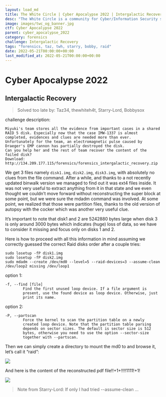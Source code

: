 ```yaml
---
layout: load_md
title: The White Circle | Cyber Apocalypse 2022 | Intergalactic Recovery Writeup
desc: "The White Circle is a community for Cyber/Information Security students, enthusiasts and professionals. You can discuss anything related to Security, share your knowledge with others, get help when you need it and proceed further in your journey with amazing people from all over the world."
image: images/twc_og_banner.jpg
ctf: Cyber Apocalypse 2022
parent: cyber_apocalypse_2022
category: forensics
challenge: Intergalactic Recovery
tags: "forensics, taz, twh, starry, bobby, raid"
date: 2022-05-21T00:00:00+00:00
last_modified_at: 2022-05-21T00:00:00+00:00
---
```


<h1 class="heading card-title white-text">Cyber Apocalypse 2022</h1>

## Intergalactic Recovery
> Solved too late by: Taz34, thewhiteh4t, Starry-Lord, Bobbysox

challenge description:

```
Miyuki's team stores all the evidence from important cases in a shared RAID 5 disk. Especially now that the case IMW-1337 is almost completed, evidences and clues are needed more than ever. Unfortunately for the team, an electromagnetic pulse caused by Draeger's EMP cannon has partially destroyed the disk. 
Can you help her and the rest of team recover the content of the failed disk? 
Download: http://134.209.177.115/forensics/forensics_intergalactic_recovery.zip
```

We get 3 files namely `disk1.img`, `disk2.img`, `disk3.img`, with absolutely no clues from the file command. After a while, and thanks to a not recently updated binwalk version we managed to find out it was ext4 files inside. It was not very useful to extract anything from it in that state and we even thought we couldn’t move forward without reconstructing the super block at some point, but we were sure the mdadm command was involved. At some point, we realized that those were partition files, thanks to the old version of autopsy with the cocker which was another very useful clue. 

It’s important to note that disk1 and 2 are 5242880 bytes large when disk 3 is only around 3000 bytes which indicates (huge) loss of data, so we have to consider it missing and focus only on disks 1 and 2.

Here is how to proceed with all this information in mind assuming we correctly guessed the correct Raid disks order after a couple tries:

```
sudo losetup -fP disk1.img
sudo losetup -fP disk2.img
sudo mdadm --create /dev/md0 --level=5 --raid-devices=3 --assume-clean /dev/loop2 missing /dev/loop1
```

option 1:

```
-f, --find [file]
        Find the first unused loop device. If a file argument is
        present, use the found device as loop device. Otherwise, just
        print its name.
```

option 2:

```
-P, --partscan
        Force the kernel to scan the partition table on a newly
        created loop device. Note that the partition table parsing
        depends on sector sizes. The default is sector size is 512
        bytes, otherwise you need to use the option --sector-size
        together with --partscan.
```

Then we can simply create a directory to mount the md0 to and browse it, let’s call it “raid”:

![](https://i.imgur.com/7ZUZKIh.png)

And here is the content of the reconstructed pdf file!!+1+!!!!1111!+1!

![](https://i.imgur.com/IF7drBw.png)

> Note from Starry-Lord: 
> If only I had tried  --assume-clean …

